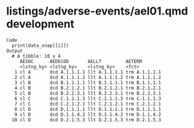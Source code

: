 # listings/adverse-events/ael01.qmd development

    Code
      print(data_snap[[i]])
    Output
      # A tibble: 10 x 4
         AESOC      AEDECOD       AELLT         AETERM       
         <lstng_ky> <lstng_ky>    <lstng_ky>    <fct>        
       1 cl A       dcd A.1.1.1.1 llt A.1.1.1.1 trm A.1.1.1.1
       2 cl A       dcd A.1.1.1.2 llt A.1.1.1.2 trm A.1.1.1.2
       3 cl B       dcd B.1.1.1.1 llt B.1.1.1.1 trm B.1.1.1.1
       4 cl B       dcd B.2.1.2.1 llt B.2.1.2.1 trm B.2.1.2.1
       5 cl B       dcd B.2.2.3.1 llt B.2.2.3.1 trm B.2.2.3.1
       6 cl C       dcd C.1.1.1.3 llt C.1.1.1.3 trm C.1.1.1.3
       7 cl C       dcd C.2.1.2.1 llt C.2.1.2.1 trm C.2.1.2.1
       8 cl D       dcd D.1.1.1.1 llt D.1.1.1.1 trm D.1.1.1.1
       9 cl D       dcd D.1.1.4.2 llt D.1.1.4.2 trm D.1.1.4.2
      10 cl D       dcd D.2.1.5.3 llt D.2.1.5.3 trm D.2.1.5.3

